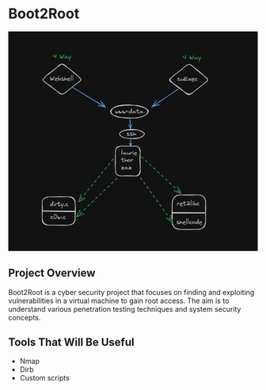 # Boot2Root


![Boot2Root System Exploitation Flow](boot2root.png)

## Project Overview

Boot2Root is a cyber security project that focuses on finding and exploiting vulnerabilities in a virtual machine to gain root access. The aim is to understand various penetration testing techniques and system security concepts.

## Tools That Will Be Useful

- Nmap
- Dirb
- Custom scripts
